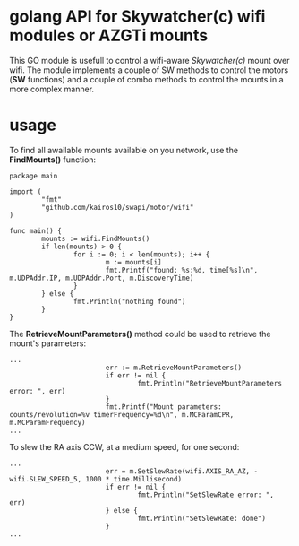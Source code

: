 # golang API for Skywatcher(c) wifi modules or AZGTi mounts
This GO module is usefull to control a wifi-aware *Skywatcher(c)* mount over wifi.
The module implements a couple of SW methods to control the motors (**SW** functions) and a couple of combo methods to control the mounts in a more complex manner.

# usage
To find all awailable mounts available on you network, use the **FindMounts()** function:
```
package main

import (
        "fmt"
        "github.com/kairos10/swapi/motor/wifi"
)

func main() {
        mounts := wifi.FindMounts()
        if len(mounts) > 0 {
                for i := 0; i < len(mounts); i++ {
                        m := mounts[i]
                        fmt.Printf("found: %s:%d, time[%s]\n", m.UDPAddr.IP, m.UDPAddr.Port, m.DiscoveryTime)
                }
        } else {
                fmt.Println("nothing found")
        }
}
```

The **RetrieveMountParameters()** method could be used to retrieve the mount's parameters:
```
...
                        err := m.RetrieveMountParameters()
                        if err != nil {
                                fmt.Println("RetrieveMountParameters error: ", err)
                        }
                        fmt.Printf("Mount parameters: counts/revolution=%v timerFrequency=%d\n", m.MCParamCPR, m.MCParamFrequency)
...
```

To slew the RA axis CCW, at a medium speed, for one second:
```
...
                        err = m.SetSlewRate(wifi.AXIS_RA_AZ, -wifi.SLEW_SPEED_5, 1000 * time.Millisecond)
                        if err != nil {
                                fmt.Println("SetSlewRate error: ", err)
                        } else {
                                fmt.Println("SetSlewRate: done")
                        }
...
```
